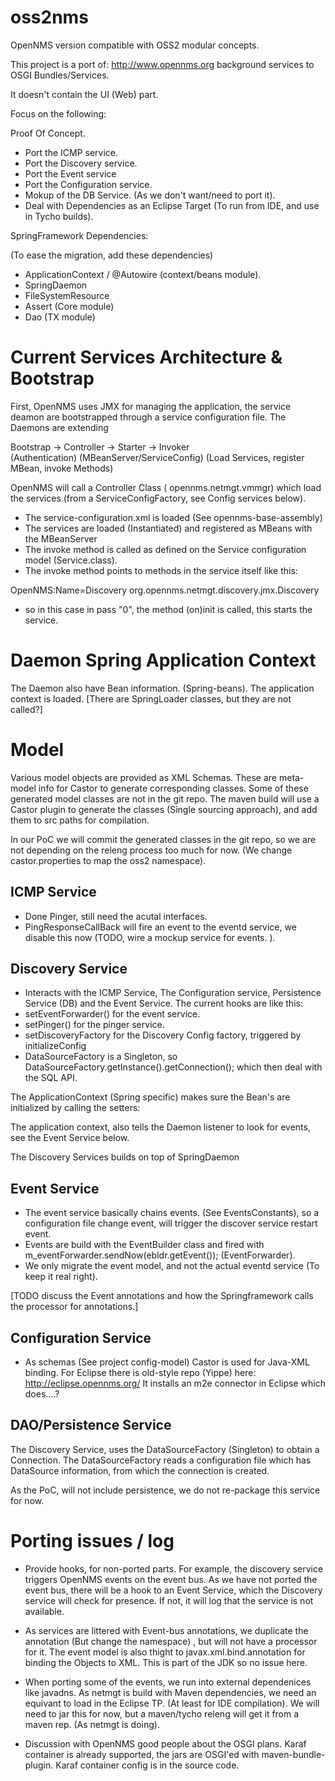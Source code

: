 oss2nms
=======

OpenNMS version compatible with OSS2 modular concepts. 

This project is a port of: http://www.opennms.org background services
to OSGI Bundles/Services. 

It doesn't contain the UI (Web) part. 

Focus on the following: 

Proof Of Concept. 

- Port the ICMP service.
- Port the Discovery service. 
- Port the Event service
- Port the Configuration service. 
- Mokup of the DB Service. (As we don't want/need to port it). 
- Deal with Dependencies as an Eclipse Target (To run from IDE, and use in Tycho builds). 

SpringFramework Dependencies: 

(To ease the migration, add these dependencies) 
- ApplicationContext / @Autowire (context/beans module). 
- SpringDaemon
- FileSystemResource
- Assert (Core module) 
- Dao (TX module)


Current Services Architecture & Bootstrap
=========================================

First, OpenNMS uses JMX for managing the application, the service deamon are bootstrapped through a service configuration file. 
The Daemons are extending 

Bootstrap -> Controller      -> Starter         ->           Invoker          
             (Authentication)   (MBeanServer/ServiceConfig)  (Load Services, register MBean, invoke Methods)

OpenNMS will call a Controller Class ( opennms.netmgt.vmmgr) which load 
the services (from a ServiceConfigFactory, see Config services below). 
- The service-configuration.xml is loaded (See opennms-base-assembly) 
- The services are loaded (Instantiated) and registered as MBeans with the MBeanServer
- The invoke method is called as defined on the Service configuration model (Service.class). 
- The invoke method points to methods in the service itself like this: 

<service>
    <name>OpenNMS:Name=Discovery</name>
    <class-name>org.opennms.netmgt.discovery.jmx.Discovery</class-name>
    <invoke at="start" pass="0" method="init"/>
    <invoke at="start" pass="1" method="start"/>
    <invoke at="status" pass="0" method="status"/>
    <invoke at="stop" pass="0" method="stop"/>
  </service>


- so in this case in pass "0", the method (on)init is called, this starts the service. 

Daemon Spring Application Context
=================================

The Daemon also have Bean information. (Spring-beans).
The application context is loaded. [There are SpringLoader classes, but they are not called?]


Model
=====

Various model objects are provided as XML Schemas. These are meta-model info for Castor to generate
corresponding classes. Some of these generated model classes are not in the git repo. The maven build
will use a Castor plugin to generate the classes (Single sourcing approach), and add them to src paths for compilation. 


In our PoC we will commit the generated classes in the git repo, so we are not depending on the releng process too much for now. 
(We change castor.properties to map the oss2 namespace). 




ICMP Service
------------

- Done Pinger, still need the acutal interfaces.
- PingResponseCallBack will fire an event to the eventd service, we disable this now (TODO, wire a mockup service for events. ). 


Discovery Service
-----------------

- Interacts with the ICMP Service, The Configuration service, Persistence Service (DB) and the Event Service. 
The current hooks are like this: 
- setEventForwarder() for the event service. 
- setPinger() for the pinger service. 
- setDiscoveryFactory for the Discovery Config factory, triggered by initializeConfig
- DataSourceFactory is a Singleton, so DataSourceFactory.getInstance().getConnection(); which then deal with the SQL API. 


The ApplicationContext (Spring specific) makes sure the Bean's are initialized by calling the setters: 

<bean id="daemon" class="org.opennms.netmgt.discovery.Discovery">
    <property name="discoveryFactory" ref="discoveryFactory" />
    <property name="eventForwarder" ref="eventForwarder"/>
    <property name="pinger" ref="pinger"/>
  </bean>


The application context, also tells the Daemon listener to look for events, see the Event Service below. 


The Discovery Services builds on top of SpringDaemon 


Event Service
-------------

- The event service basically chains events. (See EventsConstants), so a configuration file change event, will trigger the discover service restart event.
- Events are build with the EventBuilder class and fired with   m_eventForwarder.sendNow(ebldr.getEvent()); (EventForwarder).
- We only migrate the event model, and not the actual eventd service (To keep it real right). 

[TODO discuss the Event annotations and how the Springframework calls the processor for annotations.]


Configuration Service
---------------------

- As schemas  (See project config-model) 
Castor is used for Java-XML binding. For Eclipse there is old-style repo (Yippe) here: http://eclipse.opennms.org/
It installs an m2e connector in Eclipse which does....?



DAO/Persistence Service
-----------------------

The Discovery Service, uses the DataSourceFactory (Singleton) to obtain a Connection. 
The DataSourceFactory reads a configuration file which has DataSource information, from which 
the connection is created. 

As the PoC, will not include persistence, we do not re-package this service for now. 




Porting issues / log
====================

- Provide hooks, for non-ported parts. For example, the discovery service
triggers OpenNMS events on the event bus. As we have not ported the event bus, 
there will be a hook to an Event Service, which the Discovery service will 
check for presence. If not, it will log that the service is not available. 

- As services are littered with Event-bus annotations, we duplicate the annotation (But change the namespace)
, but will not have a processor for it. The event model is also thight to javax.xml.bind.annotation for binding the Objects to XML. This is part of the JDK so no issue here. 

- When porting some of the events, we run into external dependenices like javadns. As netmgt is build with Maven dependencies,
we need an equivant to load in the Eclipse TP. (At least for IDE compilation). We will need to jar this for now, but a maven/tycho releng will get it from a maven rep. (As netmgt is doing). 

- Discussion with OpenNMS good people about the OSGI plans. Karaf container is already supported, the jars are OSGI'ed with maven-bundle-plugin. Karaf container config is in the source code. 









